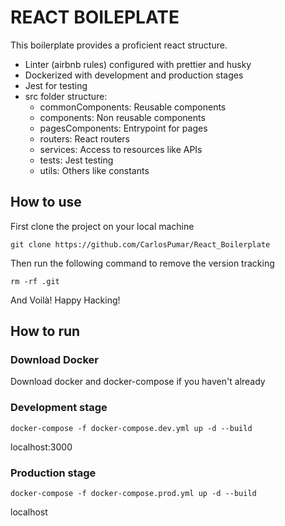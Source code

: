 # REACT BOILEPLATE

This boilerplate provides a proficient react structure.

- Linter (airbnb rules) configured with prettier and husky
- Dockerized with development and production stages
- Jest for testing
- src folder structure:
  - commonComponents: Reusable components
  - components: Non reusable components
  - pagesComponents: Entrypoint for pages
  - routers: React routers
  - services: Access to resources like APIs
  - tests: Jest testing
  - utils: Others like constants

## How to use

First clone the project on your local machine

```shell
git clone https://github.com/CarlosPumar/React_Boilerplate
```

Then run the following command to remove the version tracking

```shell
rm -rf .git
```

And Voilà! Happy Hacking!

## How to run

### Download Docker

Download docker and docker-compose if you haven't already

### Development stage

```shell
docker-compose -f docker-compose.dev.yml up -d --build
```

localhost:3000

### Production stage

```shell
docker-compose -f docker-compose.prod.yml up -d --build
```

localhost
